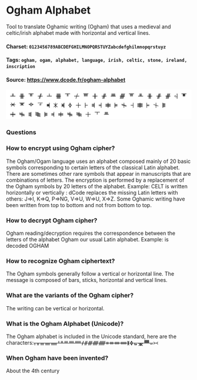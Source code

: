 # Ogham Alphabet
Tool to translate Oghamic writing (Ogham) that uses a medieval and celtic/irish alphabet made with horizontal and vertical lines.

#### Charset: `0123456789ABCDEFGHILMNOPQRSTUYZabcdefghilmnopqrstuyz`

#### Tags: `ogham, ogam, alphabet, language, irish, celtic, stone, ireland, inscription`

#### Source: https://www.dcode.fr/ogham-alphabet

![combined](./combined.png)

### Questions

### How to encrypt using Ogham cipher?
The Ogham/Ogam language uses an alphabet composed mainly of 20 basic symbols corresponding to certain letters of the classical Latin alphabet. There are sometimes other rare symbols that appear in manuscripts that are combinations of letters. The encryption is performed by a replacement of the Ogham symbols by 20 letters of the alphabet. Example: CELT is written  horizontally or vertically : dCode replaces the missing Latin letters with others: J=>I, K=>Q, P=>NG, V=>U, W=>U, X=>Z. Some Oghamic writing have been written from top to bottom and not from bottom to top.

### How to decrypt Ogham cipher?
Ogham reading/decryption requires the correspondence between the letters of the alphabet Ogham our usual Latin alphabet. Example:  is decoded OGHAM

### How to recognize Ogham ciphertext?
The Ogham symbols generally follow a vertical or horizontal line. The message is composed of bars, sticks, horizontal and vertical lines.

### What are the variants of the Ogham cipher?
The writing can be vertical or horizontal.

### What is the Ogham Alphabet (Unicode)?
The Ogham alphabet is included in the Unicode standard, here are the characters:ᚁᚂᚃᚄᚅᚆᚇᚈᚉᚊᚋᚌᚍᚎᚏᚑᚒᚓᚔᚕᚖᚗᚘᚙᚚ᚛᚜

### When Ogham have been invented?
About the 4th century

